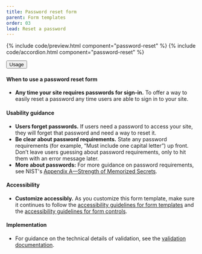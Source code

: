 ```yaml
---
title: Password reset form
parent: Form templates
order: 03
lead: Reset a password
---
```


{% include code/preview.html component="password-reset" %}
{% include code/accordion.html component="password-reset" %}
<div class="usa-accordion usa-accordion--bordered site-accordion-docs">
  <button class="usa-button-unstyled usa-accordion__button"
      aria-expanded="true" aria-controls="password-reset-docs">
    Usage
  </button>
  <div id="password-reset-docs" aria-hidden="false" class="usa-accordion__content site-component-usage">
    <h4>When to use a password reset form</h4>
    <ul class="usa-content-list">
      <li><strong>Any time your site requires passwords for sign-in.</strong> To offer a way to easily reset a password any time users are able to sign in to your site.</li>
    </ul>
    <h4>Usability guidance</h4>
    <ul class="usa-content-list">
      <li><strong>Users forget passwords.</strong> If users need a password to access your site, they will forget that password and need a way to reset it.</li>
      <li><strong>Be clear about password requirements.</strong> State any password requirements (for example, “Must include one capital letter”) up front. Don’t leave users guessing about password requirements, only to hit them with an error message later.</li>
      <li><strong>More about passwords:</strong> For more guidance on password requirements, see NIST's <a href="https://github.com/usnistgov/800-63-3/blob/nist-pages/sp800-63b/appA_memorized.md">Appendix A—Strength of Memorized Secrets</a>.</li>
    </ul>
    <h4 class="usa-heading">Accessibility</h4>
    <ul class="usa-content-list">
      <li><strong>Customize accessibly.</strong> As you customize this form template, make sure it continues to follow the <a href="{{ site.baseurl }}/form-templates/">accessibility guidelines for form templates</a> and the <a href="{{ site.baseurl }}/form-controls/">accessibility guidelines for form controls</a>.</li>
    </ul>
    <h4>Implementation</h4>
    <ul class="usa-content-list">
      <li>For guidance on the technical details of validation, see the
        <a href="/components/form-controls/#validation">validation documentation</a>.</li>
      </ul>

  </div>
</div>
